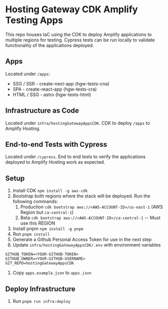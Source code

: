 # Hosting Gateway CDK Amplify Testing Apps

This repo houses IaC using the CDK to deploy Amplify applications to multiple regions for testing. Cypress tests can be run locally to validate functionality of the applications deployed.

## Apps

Located under `/apps`:

- SSG / SSR - create-next-app (hgw-tests-cna)
- SPA - create-react-app (hgw-tests-cra)
- HTML / SSG - astro (hgw-tests-html)

## Infrastructure as Code

Located under `infra/hostingGatewayAppsCDK`. CDK to deploy `/apps` to Amplify Hosting.

## End-to-end Tests with Cypress

Located under `/cypress`. End to end tests to verify the applications deployed to Amplify Hosting work as expected.

## Setup

1. Install CDK `npm install -g aws-cdk`
1. Bootstrap both regions where the stack will be deployed. Run the following commands:
   1. Production `cdk bootstrap aws://<AWS-ACCOUNT-ID>/us-east-1` (AWS Region but `ca-central-1`)
   1. Beta `cdk bootstrap aws://<AWS-ACCOUNT-ID>/ca-central-1` -- Must use this REGION
1. Install pnpm `npm install -g pnpm`
1. Run `pnpm install`
1. Generate a Github Personal Access Token for use in the next step
1. Update `infra/hostingGatewayAppsCDK/.env` with environment variables

```
GITHUB_TOKEN=<YOUR-GITHUB-TOKEN>
GITHUB_OWNER=<YOUR-GITHUB-USERNAME>
GIT_REPO=hostingGatewayAppsCDK
```

1. Copy `apps.example.json` to `apps.json`

## Deploy Infrastructure

1. Run `pnpm run infra:deploy`
